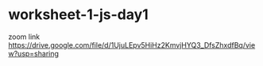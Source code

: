 ﻿# worksheet-1-js-day1

 zoom link
 https://drive.google.com/file/d/1UjuLEpv5HiHz2KmvjHYQ3_DfsZhxdfBq/view?usp=sharing
